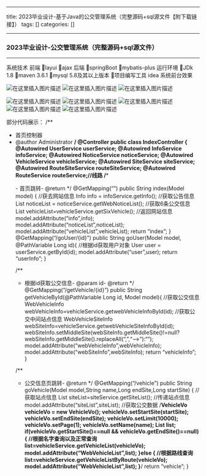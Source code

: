 
--- 
title:  2023毕业设计-基于Java的公交管理系统（完整源码+sql源文件【附下载链接】） 
tags: []
categories: [] 

---
### 2023毕业设计-公交管理系统（完整源码+sql源文件）

****

系统技术 前端 layui ajax 后端 springBoot mybatis-plus 运行环境 JDk 1.8 maven 3.6.1 mysql 5.8及其以上版本 项目编写工具 idea 系统前台效果

<img src="https://img-blog.csdnimg.cn/5ce793d14fa64ce892f3e25db8d7dd63.png" alt="在这里插入图片描述">

<img src="https://img-blog.csdnimg.cn/b598724df4ee45248c443e676c29706b.png" alt="在这里插入图片描述">

<img src="https://img-blog.csdnimg.cn/3bd3e32721dd42eb8dd28c1ac1e25154.png" alt="在这里插入图片描述">

<img src="https://img-blog.csdnimg.cn/7349232f58864cdca8dd63f4636d5732.png" alt="在这里插入图片描述"> <img src="https://img-blog.csdnimg.cn/001145cb7b634fe99506beb4bb138ffd.png" alt="在这里插入图片描述"> <img src="https://img-blog.csdnimg.cn/c7cf0bcbcff94fd78a442f3413d880e6.png" alt="在这里插入图片描述"> <img src="https://img-blog.csdnimg.cn/9d5df84df99b440c92865126d0c727ef.png" alt="在这里插入图片描述"> <img src="https://img-blog.csdnimg.cn/794754f2bb82445794825df2d7623de3.png" alt="在这里插入图片描述">

部分代码展示： /**
-  首页控制器 <li> @author Administrator **/ @Controller public class IndexController {<!-- --> @Autowired UserService userService; @Autowired InfoService infoService; @Autowired NoticeService noticeService; @Autowired VehicleService vehicleService; @Autowired SiteService siteService; @Autowired RouteSiteService routeSiteService; @Autowired RouteService routeService;//线路 /*** 
  <ul>- 首页跳转- @return */ @GetMapping(“”) public String index(Model model) {<!-- --> //获去网站信息 Info info = infoService.getInfo(); //获取公告信息 List noticeList = noticeService.getWebNoticeList(); //获取6条公交信息 List vehicleList=vehicleService.getSixVehicle(); //返回网站信息 model.addAttribute(“info”,info); model.addAttribute(“noticeList”,noticeList); model.addAttribute(“vehicleList”,vehicleList); return “index”; }
@GetMapping(“/goUser/{id}”) public String goUser(Model model, @PathVariable Long id){<!-- --> //根据id获取用户对象 User user = userService.getById(id); model.addAttribute(“user”,user); return “userInfo”; }

/**
- 根据id获取公交信息- @param id- @return */ @GetMapping(“/getVehicle/{id}”) public String getVehicleById(@PathVariable Long id, Model model){<!-- --> //获取公交信息 WebVehicleInfo webVehicleInfo=vehicleService.getwebVehicleInfoById(id); //获取公交中间站点信息 WebVehicleSiteInfo webSiteInfo=vehicleService.getwebVehicleSiteInfoById(id); webSiteInfo.setMiddleSite(webSiteInfo.getMiddleSite()!=null?webSiteInfo.getMiddleSite().replaceAll(“,”,“–&gt;”):“”); model.addAttribute(“webVehicleInfo”,webVehicleInfo); model.addAttribute(“webSiteInfo”,webSiteInfo); return “vehicleInfo”;
}

/**
- 公交信息页跳转- @return */ @GetMapping(“/vehicle”) public String goVehicle(Model model,String name,Long endSite,Long startSite) {<!-- --> //获取站点信息 List siteList=siteService.getSiteList(); //传递站点信息 model.addAttribute(“siteList”,siteList); //获取公交数据 /**VehicleVo vehicleVo = new VehicleVo(); vehicleVo.setStartSite(startSite); vehicleVo.setEndSite(endSite); vehicleVo.setLimit(10000); vehicleVo.setPage(1); vehicleVo.setName(name); List list; if(vehicleVo.getStartSite()==null &amp;&amp; vehicleVo.getEndSite()==null){<!-- --> //根据名字查询以及正常查询 list=vehicleService.getVehicleList(vehicleVo); model.addAttribute(“WebVehicleList”,list); }else {<!-- --> //根据路线查询 list=vehicleService.getVehicleListByRoute(vehicleVo); model.addAttribute(“WebVehicleList”,list); }**/ return “vehicle”; }

